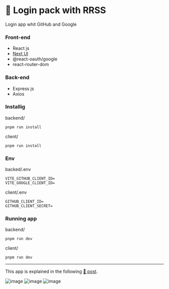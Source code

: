 # 👤 Login pack with RRSS

Login app whit GitHub and Google

### Front-end
* React js
* [Next UI](https://nextui.org/)
* @react-oauth/google
* react-router-dom

### Back-end
* Express js
* Axios

### Installig
backend/
```
pnpm run install
```
client/
```
pnpm run install
```

### Env
backed/.env
```
VITE_GITHUB_CLIENT_ID=
VITE_GOOGLE_CLIENT_ID=
```
client/.env
```
GITHUB_CLIENT_ID=
GITHUB_CLIENT_SECRET=
```

### Running app
backend/
```
pnpm run dev
```
client/
```
pnpm run dev
```

<hr>

This app is explained in the following [📰 post](https://medium.com/bitsrc/how-to-auth-login-with-github-and-google-in-a-react-and-backend-app-77423565b506).

![image](https://user-images.githubusercontent.com/34925280/210888906-3d2938d6-a1b6-49d7-a8d1-016ded338bff.png)
![image](https://user-images.githubusercontent.com/34925280/210888968-feaa68ba-8696-4b34-acd1-286ed411a316.png)
![image](https://user-images.githubusercontent.com/34925280/210889040-2a969cee-2012-4076-9dce-771338e8f318.png)
